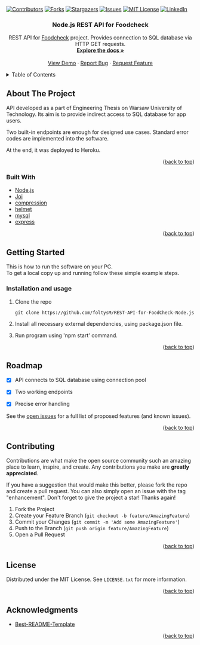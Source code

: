 <div id="top"></div>
<!--
*** Thanks for checking out the Best-README-Template. If you have a suggestion
*** that would make this better, please fork the repo and create a pull request
*** or simply open an issue with the tag "enhancement".
*** Don't forget to give the project a star!
*** Thanks again! Now go create something AMAZING! :D
-->



<!-- PROJECT SHIELDS -->
<!--
*** I'm using markdown "reference style" links for readability.
*** Reference links are enclosed in brackets [ ] instead of parentheses ( ).
*** See the bottom of this document for the declaration of the reference variables
*** for contributors-url, forks-url, etc. This is an optional, concise syntax you may use.
*** https://www.markdownguide.org/basic-syntax/#reference-style-links
-->
[![Contributors][contributors-shield]][contributors-url]
[![Forks][forks-shield]][forks-url]
[![Stargazers][stars-shield]][stars-url]
[![Issues][issues-shield]][issues-url]
[![MIT License][license-shield]][license-url]
[![LinkedIn][linkedin-shield]][linkedin-url]


<div>
<h3 align="center">Node.js REST API for Foodcheck</h3>

  <p align="center">
    REST API for <a href="https://github.com/foltysM/foodCheck-Android-Java">Foodcheck</a> project. Provides connection to SQL database via HTTP GET requests. 
    <br />
    <a href="https://github.com/foltysM/REST-API-for-FoodCheck-Node.js"><strong>Explore the docs »</strong></a>
    <br />
    <br />
    <a href="https://github.com/foltysM/REST-API-for-FoodCheck-Node.js">View Demo</a>
    ·
    <a href="https://github.com/foltysM/REST-API-for-FoodCheck-Node.js/issues">Report Bug</a>
    ·
    <a href="https://github.com/foltysM/REST-API-for-FoodCheck-Node.js/issues">Request Feature</a>
  </p>
</div>



<!-- TABLE OF CONTENTS -->
<details>
  <summary>Table of Contents</summary>
  <ol>
    <li>
      <a href="#about-the-project">About The Project</a>
      <ul>
        <li><a href="#built-with">Built With</a></li>
      </ul>
    </li>
    <li>
      <a href="#getting-started">Getting Started</a>
      <ul>
        <li><a href="#installation and usage">Installation and usage</a></li>
      </ul>
    </li>
    <li><a href="#usage">Usage</a></li>
    <li><a href="#roadmap">Roadmap</a></li>
    <li><a href="#contributing">Contributing</a></li>
    <li><a href="#license">License</a></li>
    <li><a href="#acknowledgments">Acknowledgments</a></li>
  </ol>
</details>



<!-- ABOUT THE PROJECT -->
## About The Project

API developed as a part of Engineering Thesis on Warsaw University of Technology. Its aim is to provide indirect access to SQL database for app users.

Two built-in endpoints are enough for designed use cases. Standard error codes are implemented into the software.

At the end, it was deployed to Heroku.



<p align="right">(<a href="#top">back to top</a>)</p>



### Built With

* [Node.js](https://nodejs.org/en/)
* [Joi](https://www.npmjs.com/package/joi)
* [compression](https://www.npmjs.com/package/compression)
* [helmet](https://www.npmjs.com/package/helmet)
* [mysql](https://www.npmjs.com/package/mysql)
* [express](https://www.npmjs.com/package/express)

<p align="right">(<a href="#top">back to top</a>)</p> 



<!-- GETTING STARTED -->
## Getting Started

This is how to run the software on your PC. </br >
To get a local copy up and running follow these simple example steps.


### Installation and usage

1. Clone the repo
   ```commandline
   git clone https://github.com/foltysM/REST-API-for-FoodCheck-Node.js
   ```
2. Install all necessary external dependencies, using package.json file.

3. Run program using 'npm start' command.

<p align="right">(<a href="#top">back to top</a>)</p>


<!-- ROADMAP -->
## Roadmap

- [x] API connects to SQL database using connection pool
- [x] Two working endpoints
- [x] Precise error handling


See the [open issues](https://github.com/foltysM/REST-API-for-FoodCheck-Node.js/issues) for a full list of proposed features (and known issues).

<p align="right">(<a href="#top">back to top</a>)</p>



<!-- CONTRIBUTING -->
## Contributing

Contributions are what make the open source community such an amazing place to learn, inspire, and create. Any contributions you make are **greatly appreciated**.

If you have a suggestion that would make this better, please fork the repo and create a pull request. You can also simply open an issue with the tag "enhancement".
Don't forget to give the project a star! Thanks again!

1. Fork the Project
2. Create your Feature Branch (`git checkout -b feature/AmazingFeature`)
3. Commit your Changes (`git commit -m 'Add some AmazingFeature'`)
4. Push to the Branch (`git push origin feature/AmazingFeature`)
5. Open a Pull Request

<p align="right">(<a href="#top">back to top</a>)</p>



<!-- LICENSE -->
## License

Distributed under the MIT License. See `LICENSE.txt` for more information.

<p align="right">(<a href="#top">back to top</a>)</p>




<!-- ACKNOWLEDGMENTS -->
## Acknowledgments

* [Best-README-Template](https://github.com/othneildrew/Best-README-Template)

<p align="right">(<a href="#top">back to top</a>)</p>






<!-- MARKDOWN LINKS & IMAGES -->
<!-- https://www.markdownguide.org/basic-syntax/#reference-style-links -->
[contributors-shield]: https://img.shields.io/github/contributors/foltysM/REST-API-for-FoodCheck-Node.js.svg?style=for-the-badge
[contributors-url]: https://github.com/foltysM/REST-API-for-FoodCheck-Node.js/graphs/contributors
[forks-shield]: https://img.shields.io/github/forks/foltysM/REST-API-for-FoodCheck-Node.js.svg?style=for-the-badge
[forks-url]: https://github.com/foltysM/REST-API-for-FoodCheck-Node.js/network/members
[stars-shield]: https://img.shields.io/github/stars/foltysM/REST-API-for-FoodCheck-Node.js.svg?style=for-the-badge
[stars-url]: https://github.com/foltysM/REST-API-for-FoodCheck-Node.js/stargazers
[issues-shield]: https://img.shields.io/github/issues/foltysM/REST-API-for-FoodCheck-Node.js.svg?style=for-the-badge
[issues-url]: https://github.com/foltysM/REST-API-for-FoodCheck-Node.js/issues
[license-shield]: https://img.shields.io/github/license/foltysM/REST-API-for-FoodCheck-Node.js.svg?style=for-the-badge
[license-url]: https://github.com/foltysM/REST-API-for-FoodCheck-Node.js/blob/master/LICENSE.txt
[linkedin-shield]: https://img.shields.io/badge/-LinkedIn-black.svg?style=for-the-badge&logo=linkedin&colorB=555
[linkedin-url]: https://www.linkedin.com/in/michalfoltys/
